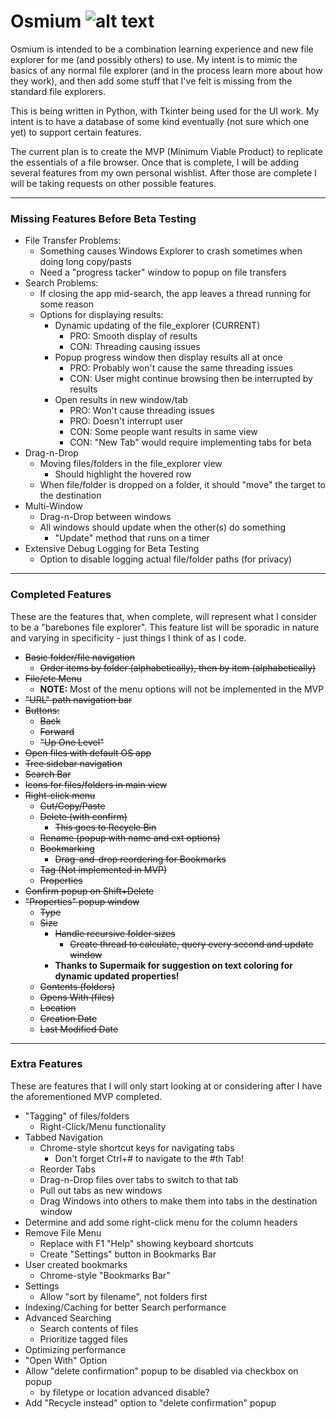 # Osmium ![alt text](https://github.com/bussierem/Osmium/blob/master/resources/icons/osmium.ico "Osmium Logo")

Osmium is intended to be a combination learning experience and new file explorer for me (and possibly others) to use.  My intent is to mimic the basics of any normal file explorer (and in the process learn more about how they work), and then add some stuff that I've felt is missing from the standard file explorers.

This is being written in Python, with Tkinter being used for the UI work.  My intent is to have a database of some kind eventually (not sure which one yet) to support certain features.

The current plan is to create the MVP (Minimum Viable Product) to replicate the essentials of a file browser.  Once that is complete, I will be adding several features from my own personal wishlist.  After those are complete I will be taking requests on other possible features.

---

### Missing Features Before Beta Testing
  - File Transfer Problems:
    - Something causes Windows Explorer to crash sometimes when doing long copy/pasts
    - Need a "progress tacker" window to popup on file transfers
  - Search Problems:
    - If closing the app mid-search, the app leaves a thread running for some reason
    - Options for displaying results:
        - Dynamic updating of the file_explorer (CURRENT)
            - PRO:  Smooth display of results
            - CON:  Threading causing issues
        - Popup progress window then display results all at once
            - PRO:  Probably won't cause the same threading issues
            - CON:  User might continue browsing then be interrupted by results
        - Open results in new window/tab
            - PRO:  Won't cause threading issues
            - PRO:  Doesn't interrupt user
            - CON:  Some people want results in same view
            - CON:  "New Tab" would require implementing tabs for beta
  - Drag-n-Drop
    - Moving files/folders in the file_explorer view
        - Should highlight the hovered row
    - When file/folder is dropped on a folder, it should "move" the target to the destination
  - Multi-Window
    - Drag-n-Drop between windows
    - All windows should update when the other(s) do something
        - "Update" method that runs on a timer
  - Extensive Debug Logging for Beta Testing
    - Option to disable logging actual file/folder paths (for privacy)

---

### Completed Features

These are the features that, when complete, will represent what I consider to be a "barebones file explorer".  This feature list will be sporadic in nature and varying in specificity - just things I think of as I code.
  - ~~Basic folder/file navigation~~
    - ~~Order items by folder (alphabetically), then by item (alphabetically)~~
  - ~~File/etc Menu~~
    - **NOTE:** Most of the menu options will not be implemented in the MVP
  - ~~"URL" path navigation bar~~
  - ~~Buttons:~~
    - ~~Back~~
    - ~~Forward~~
    - ~~"Up One Level"~~
  - ~~Open files with default OS app~~
  - ~~Tree sidebar navigation~~
  - ~~Search Bar~~
  - ~~Icons for files/folders in main view~~
  - ~~Right-click menu~~
    - ~~Cut/Copy/Paste~~
    - ~~Delete (with confirm)~~
        - ~~This goes to Recycle Bin~~
    - ~~Rename (popup with name and ext options)~~
    - ~~Bookmarking~~
        - ~~Drag-and-drop reordering for Bookmarks~~
    - ~~Tag (Not implemented in MVP)~~
    - ~~Properties~~
  - ~~Confirm popup on Shift+Delete~~
  - ~~"Properties" popup window~~
    - ~~Type~~
    - ~~Size~~
        - ~~Handle recursive folder sizes~~
            - ~~Create thread to calculate, query every second and update window~~
        - **Thanks to Supermaik for suggestion on text coloring for dynamic updated properties!**
    - ~~Contents (folders)~~
    - ~~Opens With (files)~~
    - ~~Location~~
    - ~~Creation Date~~
    - ~~Last Modified Date~~

---

### Extra Features
These are features that I will only start looking at or considering after I have the aforementioned MVP completed.
  - "Tagging" of files/folders
    - Right-Click/Menu functionality
  - Tabbed Navigation
    - Chrome-style shortcut keys for navigating tabs
        - Don't forget Ctrl+# to navigate to the #th Tab!
    - Reorder Tabs
    - Drag-n-Drop files over tabs to switch to that tab
    - Pull out tabs as new windows
    - Drag Windows into others to make them into tabs in the destination window
  - Determine and add some right-click menu for the column headers
  - Remove File Menu
    - Replace with F1 "Help" showing keyboard shortcuts
    - Create "Settings" button in Bookmarks Bar
  - User created bookmarks
    - Chrome-style "Bookmarks Bar"
  - Settings
    - Allow "sort by filename", not folders first
  - Indexing/Caching for better Search performance
  - Advanced Searching
    - Search contents of files
    - Prioritize tagged files
  - Optimizing performance
  - "Open With" Option
  - Allow "delete confirmation" popup to be disabled via checkbox on popup
    - by filetype or location advanced disable?
  - Add "Recycle instead" option to "delete confirmation" popup
